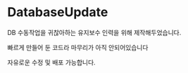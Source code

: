 # DatabaseUpdate
DB 수동작업을 귀찮아하는 유지보수 인력을 위해 제작해두었습니다.

빠르게 만들어 둔 코드라 마무리가 아직 안되어있습니다

자유로운 수정 및 배포 가능합니다.
